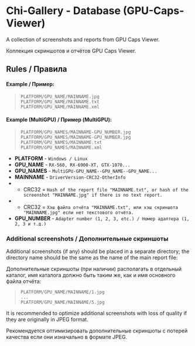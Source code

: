 # Chi-Gallery - Database (GPU-Caps-Viewer)

A collection of screenshots and reports from GPU Caps Viewer.

Коллекция скриншотов и отчётов GPU Caps Viewer.

## Rules / Правила

#### Example / Пример:
> `PLATFORM/GPU_NAME/MAINNAME.jpg`\
> `PLATFORM/GPU_NAME/MAINNAME.txt`\
> `PLATFORM/GPU_NAME/MAINNAME.xml`

#### Example (MultiGPU) / Пример (MultiGPU):
> `PLATFORM/GPU_NAMES/MAINNAME-GPU_NUMBER.jpg`\
> `PLATFORM/GPU_NAMES/MAINNAME-GPU_NUMBER.jpg`\
> `PLATFORM/GPU_NAMES/MAINNAME.txt`\
> `PLATFORM/GPU_NAMES/MAINNAME.xml`

- **PLATFORM** - `Windows / Linux`
- **GPU_NAME** - `RX-560, RX-6900-XT, GTX-1070...`
- **GPU_NAMES** - `MultiGPU-GPU_NAME--GPU_NAME--GPU_NAME...`
- **MAINNAME** - `DriverVersion-CRC32-OtherInfo`
- - CRC32 = `Hash of the report file "MAINNAME.txt", or hash of the screenshot "MAINNAME.jpg" if there is no text report.`
- - CRC32 = `Хэш файла отчёта "MAINNAME.txt", или хэш скриншота "MAINNAME.jpg" если нет текстового отчёта.`
- **GPU_NUMBER** - `Adapter number (1, 2, 3, etc.) / Номер адаптера (1, 2, 3 и т.д.)`

### Additional screenshots / Дополнительные скриншоты

Additional screenshots (if any) should be placed in a separate directory; the directory name should be the same as the name of the main report file:

Дополнительные скриншоты (при наличии) располагать в отдельный каталог, имя каталога должно быть таким же, как и имя основного файла отчёта:
> `PLATFORM/GPU_NAME/MAINNAME/1.jpg`\
> `...`\
> `PLATFORM/GPU_NAME/MAINNAME/5.jpg`

It is recommended to optimize additional screenshots with loss of quality if they are originally in JPEG format.

Рекомендуется оптимизировать дополнительные скриншоты с потерей качества если они изначально в формате JPEG.

